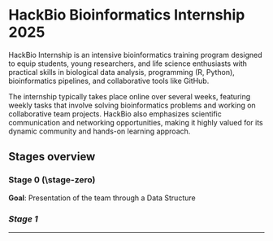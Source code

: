 # HackBio Bioinformatics Internship 2025 

HackBio Internship is an intensive bioinformatics training program designed to equip students, young researchers, and life science enthusiasts with practical skills in biological data analysis, programming (R, Python), bioinformatics pipelines, and collaborative tools like GitHub.

The internship typically takes place online over several weeks, featuring weekly tasks that involve solving bioinformatics problems and working on collaborative team projects. HackBio also emphasizes scientific communication and networking opportunities, making it highly valued for its dynamic community and hands-on learning approach.


## Stages overview

### Stage 0 (\stage-zero)

**Goal**: Presentation of the team through a Data Structure

### *Stage 1*

---

